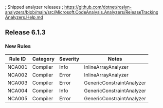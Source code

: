 ﻿; Shipped analyzer releases
; https://github.com/dotnet/roslyn-analyzers/blob/main/src/Microsoft.CodeAnalysis.Analyzers/ReleaseTrackingAnalyzers.Help.md

## Release 6.1.3

### New Rules

Rule ID | Category | Severity | Notes
--------|----------|----------|-------
NCA001  | Compiler |   Info	  | InlineArrayAnalyzer
NCA002  | Compiler |   Error  | InlineArrayAnalyzer
NCA003  | Compiler |   Error  | GenericConstraintAnalyzer
NCA004  | Compiler |   Info   | GenericConstraintAnalyzer
NCA005  | Compiler |   Error  | GenericConstraintAnalyzer